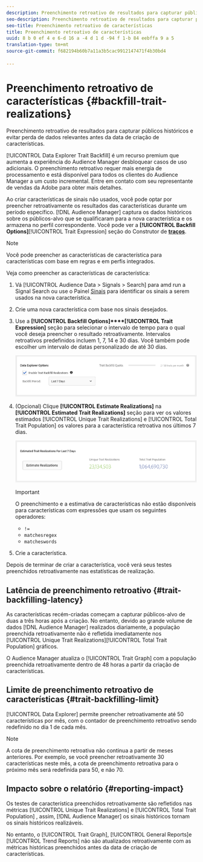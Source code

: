 ```yaml
---
description: Preenchimento retroativo de resultados para capturar públicos históricos e evitar perda de dados relevantes antes da data de criação de características.
seo-description: Preenchimento retroativo de resultados para capturar públicos históricos e evitar perda de dados relevantes antes da data de criação de características.
seo-title: Preenchimento retroativo de características
title: Preenchimento retroativo de características
uuid: 8 b 0 ef 4 e 6-d 16 a -4 d 1 d -94 f 1-b 84 eebffa 9 a 5
translation-type: tm+mt
source-git-commit: f682194b60b7a11a3b5cac9912147471f4b30bd4

---
```



# Preenchimento retroativo de características {#backfill-trait-realizations}

Preenchimento retroativo de resultados para capturar públicos históricos e evitar perda de dados relevantes antes da data de criação de características.

[!UICONTROL Data Explorer Trait Backfill] é um recurso premium que aumenta a experiência do Audience Manager desbloquear casos de uso adicionais. O preenchimento retroativo requer mais energia de processamento e está disponível para todos os clientes do Audience Manager a um custo incremental. Entre em contato com seu representante de vendas da Adobe para obter mais detalhes.

Ao criar características de sinais não usados, você pode optar por preencher retroativamente os resultados das características durante um período específico. [!DNL Audience Manager] captura os dados históricos sobre os públicos-alvo que se qualificaram para a nova característica e os armazena no perfil correspondente. Você pode ver a **[!UICONTROL Backfill Options]**[!UICONTROL Trait Expression] seção do Construtor de **[traços](../../features/traits/about-trait-builder.md)**.

>[!NOTE]
>
>Você pode preencher as características de característica para características com base em regras e em perfis integrados.

Veja como preencher as características de característica:

1. Vá [!UICONTROL Audience Data > Signals > Search] para amd run a Signal Search ou use o Painel [Sinais](../../features/data-explorer/data-explorer-signals-dashboard.md) para identificar os sinais a serem usados na nova característica.
1. Crie uma nova característica com base nos sinais desejados.
1. Use a **[!UICONTROL Backfill Options]****[!UICONTROL Trait Expression]** seção para selecionar o intervalo de tempo para o qual você deseja preencher o resultado retroativamente. Intervalos retroativos predefinidos incluem 1, 7, 14 e 30 dias. Você também pode escolher um intervalo de datas personalizado de até 30 dias.

   ![preenchimento retroativo](assets/signals-trait-backfill.png)

1. (Opcional) Clique **[!UICONTROL Estimate Realizations]** na **[!UICONTROL Estimated Trait Realizations]** seção para ver os valores estimados [!UICONTROL Unique Trait Realizations] e [!UICONTROL Total Trait Population] os valores para a característica retroativa nos últimos 7 dias.

   ![estimativa-característica-experiência](assets/estimate-trait-realizations.png)

   >[!IMPORTANT]
   >
   >O preenchimento e a estimativa de características não estão disponíveis para características com expressões que usam os seguintes operadores:
   >    * `!=`
   >    * `matchesregex`
   >    * `matcheswords`

1. Crie a característica.

Depois de terminar de criar a característica, você verá seus testes preenchidos retroativamente nas estatísticas de realização.

## Latência de preenchimento retroativo {#trait-backfilling-latency}

As características recém-criadas começam a capturar públicos-alvo de duas a três horas após a criação. No entanto, devido ao grande volume de dados [!DNL Audience Manager] realizados diariamente, a população preenchida retroativamente não é refletida imediatamente nos [!UICONTROL Unique Trait Realizations][!UICONTROL Total Trait Population] gráficos.

O Audience Manager atualiza o [!UICONTROL Trait Graph] com a população preenchida retroativamente dentro de 48 horas a partir da criação de características.

## Limite de preenchimento retroativo de características {#trait-backfilling-limit}

[!UICONTROL Data Explorer] permite preencher retroativamente até 50 características por mês, com o contador de preenchimento retroativo sendo redefinido no dia 1 de cada mês.

>[!NOTE]
>
>A cota de preenchimento retroativa não continua a partir de meses anteriores. Por exemplo, se você preencher retroativamente 30 características neste mês, a cota de preenchimento retroativa para o próximo mês será redefinida para 50, e não 70.

## Impacto sobre o relatório {#reporting-impact}

Os testes de característica preenchidos retroativamente são refletidos nas métricas [!UICONTROL Unique Trait Realizations] e [!UICONTROL Total Trait Population] , assim, [!DNL Audience Manager] os sinais históricos tornam os sinais históricos realizáveis.

No entanto, o [!UICONTROL Trait Graph], [!UICONTROL General Reports]e [!UICONTROL Trend Reports] não são atualizados retroativamente com as métricas históricas preenchidos antes da data de criação de características.